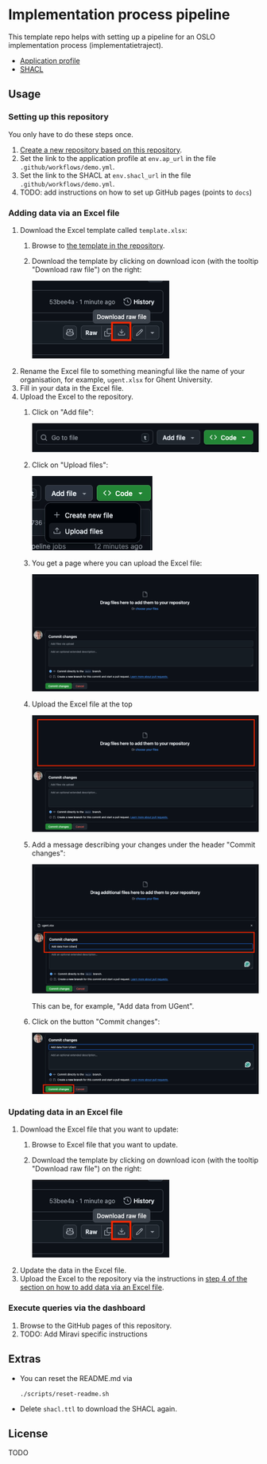 # Implementation process pipeline

This template repo helps with setting up a pipeline for an OSLO implementation process (implementatietraject).

- [Application profile](https://data.vlaanderen.be/doc/applicatieprofiel/leermiddelen/ontwerpstandaard/2025-03-21/)
- [SHACL](https://data.vlaanderen.be/doc/applicatieprofiel/leermiddelen/ontwerpstandaard/2025-03-21/shacl/leermiddelen-ap-SHACL.ttl)

## Usage

### Setting up this repository

You only have to do these steps once.

1. [Create a new repository based on this repository](https://docs.github.com/en/repositories/creating-and-managing-repositories/creating-a-repository-from-a-template).
2. Set the link to the application profile at `env.ap_url` in the file `.github/workflows/demo.yml`.
3. Set the link to the SHACL at `env.shacl_url` in the file `.github/workflows/demo.yml`.
4. TODO: add instructions on how to set up GitHub pages (points to `docs`)

### Adding data via an Excel file

1. Download the Excel template called `template.xlsx`:
   1. Browse to [the template in the repository](template.xlsx).
   2. Download the template by clicking on download icon (with the tooltip "Download raw file") on the right:

      ![img.png](img/download-template.png)
2. Rename the Excel file to something meaningful like the name of your organisation,
   for example, `ugent.xlsx` for Ghent University.
3. Fill in your data in the Excel file.
4. Upload the Excel to the repository.
   1. Click on "Add file":

      ![Screenshot of "Add file"](img/add-file.png)
   2. Click on "Upload files":

      ![Screenshot of dropdown menu with "Upload files"](img/upload-files.png)
   3. You get a page where you can upload the Excel file:

      ![Screenshot of the page where you can upload the Excel file](img/upload-page.png)
   4. Upload the Excel file at the top

      ![Screenshot highlighting where you need to upload the Excel file](img/upload-page-2.png)
   5. Add a message describing your changes under the header "Commit changes":

      ![Screenshot of the field where you need add a commit message](img/after-upload.png)

      This can be, for example, "Add data from UGent".
   6. Click on the button "Commit changes":

      ![Screenshot of a green button that says "Commit changes"](img/commit-changes.png)

### Updating data in an Excel file

1. Download the Excel file that you want to update:
    1. Browse to Excel file that you want to update.
    2. Download the template by clicking on download icon (with the tooltip "Download raw file") on the right:

       ![img.png](img/download-template.png)
2. Update the data in the Excel file.
3. Upload the Excel to the repository via the instructions in
   [step 4 of the section on how to add data via an Excel file](#adding-data-via-an-excel-file).

### Execute queries via the dashboard

1. Browse to the GitHub pages of this repository.
2. TODO: Add Miravi specific instructions

## Extras

- You can reset the README.md via

  ```shell
  ./scripts/reset-readme.sh
  ```

- Delete `shacl.ttl` to download the SHACL again.

## License

TODO
